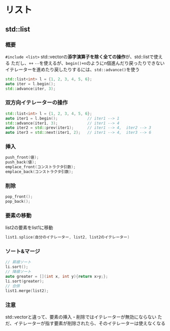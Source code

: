 # リスト

## std::list

### 概要

`#include <list>`
std::vectorの**添字演算子を除く全ての操作**が、std::listで使える
ただし、`++` `--`を使えるが、`begin()+n`のようにn個進んだり戻ったりできない
イテレーターを進めたり戻したりするには、`std::advance()`を使う

```c++
std::list<int> l = {1, 2, 3, 4, 5, 6};
auto iter = l.begin();
std::advance(iter, 3);
```

### 双方向イテレーターの操作

```c++
std::list<int> l = {1, 2, 3, 4, 5, 6};
auto iter1 = l.begin();             // iter1 --> 1
std::advance(iter1, 3);             // iter1 --> 4
auto iter2 = std::prev(iter1);      // iter1 --> 4,  iter2 --> 3
auto iter3 = std::next(iter1, 2);   // iter1 --> 4,  iter3 --> 6
```

### 挿入

```c++
push_front(値);
push_back(値);
emplace_front(コンストラクタ引数);
emplace_back(コンストラクタ引数);
```

### 削除

```c++
pop_front();
pop_back();
```

### 要素の移動

list2の要素をlist1に移動

```c++
list1.splice(自分のイテレーター, list2, list2のイテレーター)
```

### ソート&マージ

```c++
// 昇順ソート
li.sort();
// 降順ソート
auto greater = [](int x, int y){return x>y;};
li.sort(greater);
// 合併
list1.merge(list2);
```

### 注意

std::vectorと違って、要素の挿入・削除ではイテレーターが無効にならない
ただ、イテレーターが指す要素が削除されたら、そのイテレーターは使えなくなる
